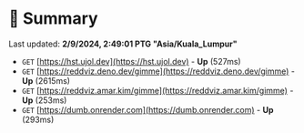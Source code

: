 # 📖 Summary
Last updated: **2/9/2024, 2:49:01 PTG "Asia/Kuala_Lumpur"**

- `GET` [https://hst.ujol.dev](https://hst.ujol.dev) - **Up** (527ms)
- `GET` [https://reddviz.deno.dev/gimme](https://reddviz.deno.dev/gimme) - **Up** (2615ms)
- `GET` [https://reddviz.amar.kim/gimme](https://reddviz.amar.kim/gimme) - **Up** (253ms)
- `GET` [https://dumb.onrender.com](https://dumb.onrender.com) - **Up** (293ms)
